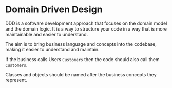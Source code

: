 # Domain Driven Design

DDD is a software development approach that focuses on the domain model and the domain logic. It is a way to structure
your code in a way that is more maintainable and easier to understand.

The aim is to bring business language and concepts into the codebase, making it easier to understand and maintain.

If the business calls Users `Customers` then the code should also call them `Customers`.

Classes and objects should be named after the business concepts they represent.
